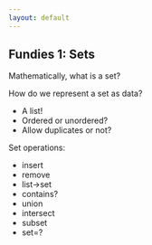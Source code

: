```yaml
---
layout: default
---
```


## Fundies 1: Sets

Mathematically, what is a set?

How do we represent a set as data?

 - A list!
 - Ordered or unordered?
 - Allow duplicates or not?
 
Set operations:

 - insert
 - remove
 - list->set
 - contains?
 - union
 - intersect
 - subset
 - set=?



